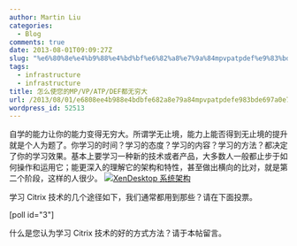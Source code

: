 ```yaml
---
author: Martin Liu
categories:
  - Blog
comments: true
date: 2013-08-01T09:09:27Z
slug: "%e6%80%8e%e4%b9%88%e4%bd%bf%e6%82%a8%e7%9a%84mpvpatpdef%e9%83%bd%e6%97%a0%e7%a9%b7%e5%a4%a7"
tags:
  - infrastructure
  - infrastructure
title: 怎么使您的MP/VP/ATP/DEF都无穷大
url: /2013/08/01/e6808ee4b988e4bdbfe682a8e79a84mpvpatpdefe983bde697a0e7a9b7e5a4a7/
wordpress_id: 52513
---
```


自学的能力让你的能力变得无穷大。所谓学无止境，能力上能否得到无止境的提升就是个人为题了。你学习的时间？学习的态度？学习的内容？学习的方法？都决定了你的学习效果。基本上要学习一种新的技术或者产品，大多数人一般都止步于如何操作和运用它；能更深入的理解它的架构和特性，甚至做出横向的比对，就是第二个阶段，这样的人很少。<!--more-->
[![XenDesktop 系统架构](http://7bv9gn.com1.z0.glb.clouddn.com/wp-content/uploads/2013/08/excalibur-architecture-xd7.jpg)](http://7bv9gn.com1.z0.glb.clouddn.com/wp-content/uploads/2013/08/excalibur-architecture-xd7.jpg)

学习 Citrix 技术的几个途径如下，我们通常都用到那些？请在下面投票。

[poll id="3"]

什么是您认为学习 Citrix 技术的好的方式方法？请于本帖留言。
